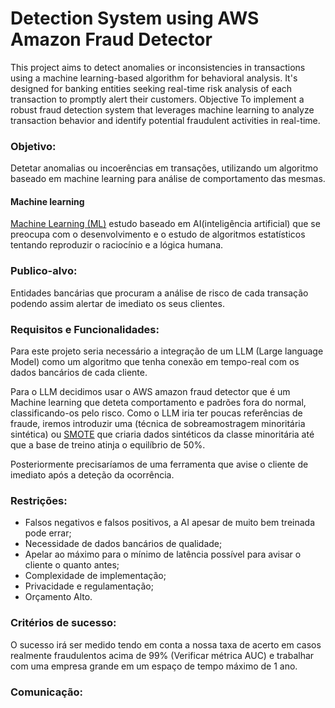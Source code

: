 <h1>Detection System using AWS Amazon Fraud Detector</h1>
This project aims to detect anomalies or inconsistencies in transactions using a machine learning-based algorithm for behavioral analysis. It's designed for banking entities seeking real-time risk analysis of each transaction to promptly alert their customers.
Objective
To implement a robust fraud detection system that leverages machine learning to analyze transaction behavior and identify potential fraudulent activities in real-time.

### Objetivo:
Detetar anomalias ou incoerências em transações, utilizando um algoritmo baseado em machine learning para análise de comportamento das mesmas.
<h4>Machine learning</h4>
<u>Machine Learning (ML)</u> estudo baseado em AI(inteligência artificial) que se preocupa com o desenvolvimento e o estudo de algoritmos estatísticos tentando reproduzir o raciocínio e a lógica humana.

### Publico-alvo:
Entidades bancárias que procuram a análise de risco de cada transação podendo assim alertar de imediato os seus clientes.

### Requisitos e Funcionalidades:

Para este projeto seria necessário a integração de um LLM (Large language Model) como um algoritmo que tenha conexão em tempo-real com os dados bancários de cada cliente.

Para o LLM decidimos usar o AWS amazon fraud detector que é um Machine learning que deteta comportamento e padrões fora do normal, classificando-os pelo risco.
Como o LLM iria ter poucas referências de fraude, iremos introduzir uma (técnica de sobreamostragem minoritária sintética) ou <u>SMOTE</u> que criaria dados sintéticos da classe minoritária até que a base de treino atinja o equilíbrio de 50%.

Posteriormente precisaríamos de uma ferramenta que avise o cliente de imediato após a deteção da ocorrência.

### Restrições:

- Falsos negativos e falsos positivos, a AI apesar de muito bem treinada pode errar;
- Necessidade de dados bancários de qualidade;
- Apelar ao máximo para o mínimo de latência possível para avisar o cliente o quanto antes;
- Complexidade de implementação;
- Privacidade e regulamentação;
- Orçamento Alto.

### Critérios de sucesso:
O sucesso irá ser medido tendo em conta a nossa taxa de acerto em casos realmente fraudulentos acima de 99% (Verificar métrica AUC) e trabalhar com uma empresa grande em um espaço de tempo máximo de 1 ano.

### Comunicação:

